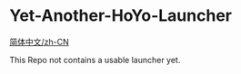 # Yet-Another-HoYo-Launcher

[简体中文/zh-CN](/Docs/md/i18n/zh-CN/README.md)

This Repo not contains a usable launcher yet.
